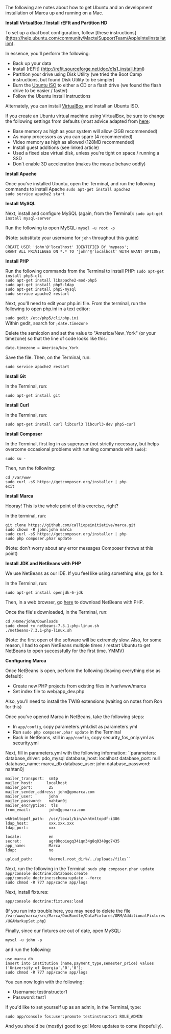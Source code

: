 The following are notes about how to get Ubuntu and an development installation of Marca up and running on a Mac.


**Install VirtualBox / Install rEFIt and Partition HD**

To set up a dual boot configuration, follow [these instructions]
(https://help.ubuntu.com/community/MactelSupportTeam/AppleIntelInstallation).

In essence, you'll perform the following:
* Back up your data
* Install [rEFIt] (http://refit.sourceforge.net/doc/c1s1_install.html)
* Partition your drive using Disk Utility (we tried the Boot Camp instructions, but found Disk Utility to be simpler)
* Burn the [Ubuntu ISO](https://help.ubuntu.com/community/BurningIsoHowto) to either a CD or a flash drive (we found the flash drive to be easier / faster)
* Follow the Ubuntu install instructions

Alternately, you can install [VirtualBox](https://www.virtualbox.org/wiki/Downloads) and install an Ubuntu ISO.

If you create an Ubuntu virtual machine using VirtualBox, be sure to change the following settings from defaults (most advice adapted from [here](http://www.howtogeek.com/124796/the-htg-guide-to-speeding-up-your-virtual-machines/):
* Base memory as high as your system will allow (2GB recommended)
* As many processors as you can spare (4 recommended)
* Video memory as high as allowed (128MB recommended)
* Install guest additions (see linked article)
* Used a fixed size virtual disk, unless you're tight on space / running a SSD
* Don't enable 3D acceleration (makes the mouse behave oddly)


**Install Apache**

Once you've installed Ubuntu, open the Terminal, and run the following commands to install Apache
``sudo apt-get install apache2``  
``sudo service apache2 start``


**Install MySQL**

Next, install and configure MySQL (again, from the Terminal):
``sudo apt-get install mysql-server``

Run the following to open MySQL:
``mysql -u root -p``

(Note: substitute your username for ``john`` throughout this guide)

``CREATE USER 'john'@'localhost' IDENTIFIED BY 'mypass';``  
``GRANT ALL PRIVILEGES ON *.* TO 'john'@'localhost' WITH GRANT OPTION;``


**Install PHP**

Run the following commands from the Terminal to install PHP:
``sudo apt-get install php5-cli``  
``sudo apt-get install libapache2-mod-php5``  
``sudo apt-get install php5-ldap``  
``sudo apt-get install php5-mysql``  
``sudo service apache2 restart``  

Next, you'll need to edit your php.ini file. From the terminal, run the following to open php.ini in a text editor:

``sudo gedit /etc/php5/cli/php.ini``  
Within gedit, search for ``;date.timezone``

Delete the semicolon and set the value to "America/New_York" (or your timezone) so that the line of code looks like this:

``date.timezone = America/New_York``

Save the file. Then, on the Terminal, run:

``sudo service apache2 restart``


**Install Git**

In the Terminal, run:

``sudo apt-get install git``


**Install Curl**

In the Terminal, run:

``sudo apt-get install curl libcurl3 libcurl3-dev php5-curl``  


**Install Composer**

In the Terminal, first log in as superuser (not strictly necessary, but helps overcome occasional problems with running commands with ``sudo``):

``sudo su -``

Then, run the following:

``cd /var/www``  
``sudo curl -sS https://getcomposer.org/installer | php``  
``exit``  


**Install Marca**

Hooray! This is the whole point of this exercise, right?

In the terminal, run:

``git clone https://github.com/calliopeinitiative/marca.git``  
``sudo chown -R john:john marca``  
``sudo curl -sS https://getcomposer.org/installer | php``  
``sudo php composer.phar update``  

(Note: don't worry about any error messages Composer throws at this point)


**Install JDK and NetBeans with PHP**

We use NetBeans as our IDE. If you feel like using something else, go for it.

In the Terminal, run:

``sudo apt-get install openjdk-6-jdk``

Then, in a web browser, go [here](https://netbeans.org/downloads/start.html?platform=linux&lang=en&option=php) to download NetBeans with PHP.

Once the file's downloaded, in the Terminal, run:

``cd /Home/john/Downloads``  
``sudo chmod +x netbeans-7.3.1-php-linux.sh``  
``./netbeans-7.3.1-php-linux.sh``  

(Note: the first open of the software will be extremely slow. Also, for some reason, I had to open NetBeans multiple times / restart Ubuntu to get NetBeans to open successfully for the first time. YMMV)


**Configuring Marca**

Once NetBeans is open, perform the following (leaving everything else as default):
* Create new PHP projects from existing files in /var/www/marca
* Set index file to web/app_dev.php

Also, you'll need to install the TWIG extensions (waiting on notes from Ron for this)

Once you've opened Marca in NetBeans, take the following steps:
* In ``app/config``, copy parameters.yml.dist as parameters.yml
* Run ``sudo php composer.phar update`` in the Terminal
* Back in NetBeans, still in ``app/config``, copy security_fos_only.yml as security.yml

Next, fill in parameters.yml with the following information:
``parameters:
    database_driver:   pdo_mysql
    database_host:     localhost
    database_port:     null
    database_name:     marca_db
    database_user:     john
    database_password: nahtan0j

    mailer_transport:  smtp
    mailer_host:      localhost
    mailer_port:       25
    mailer_sender_address: john@gomarca.com
    mailer_user:       john
    mailer_password:   nahtan0j
    mailer_encryption:  tls
    from_email:        john@gomarca.com

    wkhtmltopdf_path:  /usr/local/bin/wkhtmltopdf-i386
    ldap_host:         xxx.xxx.xxx
    ldap_port:         xxx

    locale:            en
    secret:            agr8hqoiugq34iqn34g8q0348gq7435
    app_name:          Marca
    ldap:              no

    upload_path:       %kernel.root_dir%/../uploads/files``

Next, run the following in the Terminal:
``sudo php composer.phar update``  
``app/console doctrine:database:create``  
``app/console doctrine:schema:update --force``  
``sudo chmod -R 777 app/cache app/logs``  

Next, install fixtures:

``app/console doctrine:fixtures:load``

(If you run into trouble here, you may need to delete the file ``/var/www/marca/src/Marca/DocBundle/DataFixtures/ORM/AdditionalFixtures/UGAMarkupSet.php``)

Finally, since our fixtures are out of date, open MySQL:

``mysql -u john -p``

and run the following:

``use marca_db``  
``insert into institution (name,payment_type,semester_price) values ('University of Georgia','0','0');``  
``sudo chmod -R 777 app/cache app/logs``  

You can now login with the following:

* Username: testinstructor1
* Password: test1

If you'd like to set yourself up as an admin, in the Terminal, type:

``sudo app/console fos:user:promote testinstructor1 ROLE_ADMIN``

And you should be (mostly) good to go! More updates to come (hopefully).